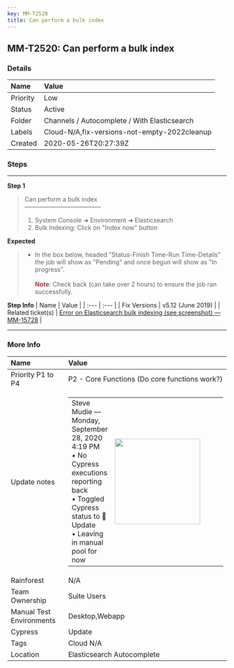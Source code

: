 ```yaml
---
key: MM-T2520
title: Can perform a bulk index
---
```


## MM-T2520: Can perform a bulk index

### Details

| Name     | Value                                        |
| :------- | :------------------------------------------- |
| Priority | Low                                          |
| Status   | Active                                       |
| Folder   | Channels / Autocomplete / With Elasticsearch |
| Labels   | Cloud-N/A,fix-versions-not-empty-2022cleanup |
| Created  | 2020-05-26T20:27:39Z                         |

### Steps

<hr/>

**Step 1**

> <article>Can perform a bulk index<br>–––––––––––––––––––––––––<ol><li>System Console ➜ Environment ➜ Elasticsearch</li><li>Bulk Indexing: Click on "Index now" button</li></ol></article>

**Expected**

> <article><ul><li>In the box below, headed "Status-Finish Time-Run Time-Details" the job will show as "Pending" and once begun will show as "In progress".<br><br><strong><span style="color: rgb(184, 49, 47);">Note</span></strong>: Check back (can take over 2 hours) to ensure the job ran successfully.</li></ul></article>

**Step Info**
| Name | Value |
| :--- | :--- |
| Fix Versions | v5.12 (June 2019) |
| Related ticket(s) | <a href="https://mattermost.atlassian.net/browse/MM-15728">Error on Elasticsearch bulk indexing (see screenshot) — MM-15728</a> |

<hr/>

### More Info

| Name                     | Value                                                                                                                                                                                                                                                                                                                                                                                                                                                                                                                                                           |
| :----------------------- | :-------------------------------------------------------------------------------------------------------------------------------------------------------------------------------------------------------------------------------------------------------------------------------------------------------------------------------------------------------------------------------------------------------------------------------------------------------------------------------------------------------------------------------------------------------------- |
| Priority P1 to P4        | P2 - Core Functions (Do core functions work?)                                                                                                                                                                                                                                                                                                                                                                                                                                                                                                                   |
| Update notes             | <table style="width: 100%;"><tbody><tr><td style="width: 15.0928%;">Steve Mudie — Monday, September 28, 2020 4:19 PM<br>• No Cypress executions reporting back<br>• Toggled Cypress status to 🔧 Update<br>• Leaving in manual pool for now<br></td><td style="width: 84.9484%;"><img src="https://smartbear-tm4j-prod-us-west-2-attachment-rich-text.s3.us-west-2.amazonaws.com/embedded-f3277290f945470c4add5d21ef3dc7ca7b74388fc7152bfb6b99ae58c66a95a8-1601326832534-not+working.gif" style="width: 196px;" class="fr-fil fr-dib"></td></tr></tbody></table> |
| Rainforest               | N/A                                                                                                                                                                                                                                                                                                                                                                                                                                                                                                                                                             |
| Team Ownership           | Suite Users                                                                                                                                                                                                                                                                                                                                                                                                                                                                                                                                                     |
| Manual Test Environments | Desktop,Webapp                                                                                                                                                                                                                                                                                                                                                                                                                                                                                                                                                  |
| Cypress                  | Update                                                                                                                                                                                                                                                                                                                                                                                                                                                                                                                                                          |
| Tags                     | Cloud N/A                                                                                                                                                                                                                                                                                                                                                                                                                                                                                                                                                       |
| Location                 | Elasticsearch Autocomplete                                                                                                                                                                                                                                                                                                                                                                                                                                                                                                                                      |
